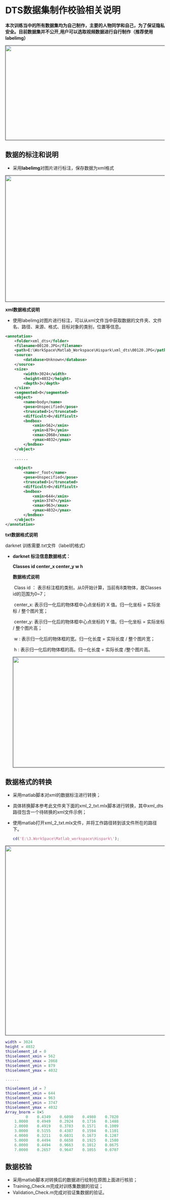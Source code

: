 # DTS数据集制作校验相关说明



**本次训练当中的所有数据集均为自己制作，主要的人物同学和自己，为了保证隐私安全。目前数据集并不公开,用户可以选取视频数据进行自行制作（推荐使用labelimg）**

<div align="center">
    <a href="">
        <img src="../.github/media/dts_img.png" width=600 height=300>  
    </a>
</div>



## 数据的标注和说明

* 采用**labelimg**对图片进行标注，保存数据为xml格式

<div align="center">
    <a href="">
        <img src="../.github/media/labelimg.png" width=600 height=400>  
    </a>
</div>


**xml数据格式说明**

* 使用labelimg对图片进行标注，可以从xml文件当中获取数据的文件夹、文件名、路径、来源、格式、目标对象的类别，位置等信息。

```xml
<annotation>
	<folder>xml_dts</folder>
	<filename>00120.JPG</filename>
	<path>E:\WorkSpace\Matlab_Workspace\Hispark\xml_dts\00120.JPG</path>
	<source>
		<database>Unknown</database>
	</source>
	<size>
		<width>3024</width>
		<height>4032</height>
		<depth>3</depth>
	</size>
	<segmented>0</segmented>
	<object>
		<name>body</name>
		<pose>Unspecified</pose>
		<truncated>1</truncated>
		<difficult>0</difficult>
		<bndbox>
			<xmin>562</xmin>
			<ymin>879</ymin>
			<xmax>2068</xmax>
			<ymax>4032</ymax>
		</bndbox>
	</object>
	  
    ......
    
	<object>
		<name>r_foot</name>
		<pose>Unspecified</pose>
		<truncated>1</truncated>
		<difficult>0</difficult>
		<bndbox>
			<xmin>644</xmin>
			<ymin>3747</ymin>
			<xmax>963</xmax>
			<ymax>4032</ymax>
		</bndbox>
	</object>
</annotation>

```

**txt数据格式说明**

darknet 训练需要.txt文件（label的格式）

* **darknet 标注信息数据格式：**

  **Classes id	center_x	center_y 		w 		h**

  **数据格式说明**

  ​		 Class id ： 表示标注框的类别，从0开始计算，当前有8类物体，故Classes id的范围为0~7；

  ​		 center_x:	表示归一化后的物体框中心点坐标的 X 值。归一化坐标 = 实际坐标 / 整个图片宽；

  ​		 center_y:	表示归一化后的物体框中心点坐标的 Y 值。归一化坐标 = 实际坐标 / 整个图片高；

  ​		 w			:	表示归一化后的物体框的宽。归一化长度 = 实际长度 / 整个图片宽；

  ​		 h			 :	表示归一化后的物体框的高。归一化长度 = 实际长度 /整个图片高。

  

  <div align="center">
      <a href="">
          <img src="../.github/media/label_show.png" width=600 height=350>  
      </a>
  </div>

## 数据格式的转换

* 采用matlab脚本对xml的数据标注进行转换；

* 具体转换脚本参考此文件夹下面的xml_2_txt.mlx脚本进行转换，其中xml_dts路径包含一个待转换的xml文件示例；

* 使用matlab打开xml_2_txt.mlx文件，并将工作路径转到该文件所在的路径下。

  ```matlab
  cd('E:\3.WorkSpace\Matlab_workspace\Hispark\');
  
  ```

  

<div align="center">
    <a href="">
        <img src="../.github/media/trans_xml_2_txt.png" width=1000 height=600>  
    </a>
</div>


```matlab
width = 3024
height = 4032
thiselement_id = 0
thiselement_xmin = 562
thiselement_xmax = 2068
thiselement_ymin = 879
thiselement_ymax = 4032

......

thiselement_id = 7
thiselement_xmin = 644
thiselement_xmax = 963
thiselement_ymin = 3747
thiselement_ymax = 4032
Array_bnorm = 8×5    
         0    0.4349    0.6090    0.4980    0.7820
    1.0000    0.4949    0.2924    0.1716    0.1488
    2.0000    0.4919    0.3783    0.1571    0.1009
    3.0000    0.5155    0.4387    0.1594    0.1101
    4.0000    0.3211    0.6031    0.1673    0.1287
    5.0000    0.4494    0.6658    0.1925    0.1580
    6.0000    0.4494    0.9663    0.1012    0.0675
    7.0000    0.2657    0.9647    0.1055    0.0707


```



## 数据校验

* 采用matlab脚本对转换后的数据进行绘制在原图上面进行核验；
* Training_Check.m完成对训练集数据的验证；
* Validation_Check.m完成对验证集数据的验证。
